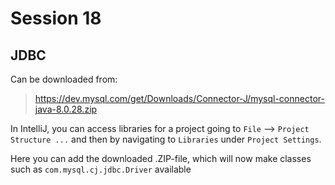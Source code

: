 # Session 18

## JDBC

Can be downloaded from:

> https://dev.mysql.com/get/Downloads/Connector-J/mysql-connector-java-8.0.28.zip

In IntelliJ, you can access libraries for a project going to `File` --> `Project Structure ...` and then by navigating to `Libraries` under `Project Settings`.

Here you can add the downloaded .ZIP-file, which will now make classes such as `com.mysql.cj.jdbc.Driver` available